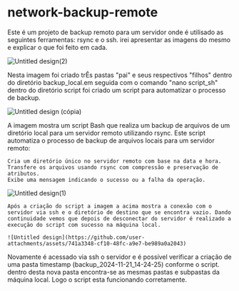 # network-backup-remote
  Este é um projeto de backup remoto para um servidor onde é utilisado as seguintes ferramentas: rsync e o ssh. irei apresentar as imagens do mesmo e explicar o que foi feito em cada.
  
  ![Untitled design(2)](https://github.com/user-attachments/assets/b26c7619-19c3-4232-a723-1fe37bc1be09)

Nesta imagem foi criado trÊs pastas "pai" e seus respectivos "filhos" dentro do diretório backup_local.em seguida com o comando "nano script_sh" dentro do diretório script foi criado um script para automatizar o processo de backup.

![Untitled design (cópia)](https://github.com/user-attachments/assets/ce42099f-8a45-43f9-a3c2-2b55d8dab25f)


A imagem mostra um script Bash que realiza um backup de arquivos de um diretório local para um servidor remoto utilizando rsync. 
Este script automatiza o processo de backup de arquivos locais para um servidor remoto:

    Cria um diretório único no servidor remoto com base na data e hora.
    Transfere os arquivos usando rsync com compressão e preservação de atributos.
    Exibe uma mensagem indicando o sucesso ou a falha da operação.

![Untitled design(1)](https://github.com/user-attachments/assets/e91737c8-3db0-45c4-8ffb-f6dfd0baec77)



    Após a criação do script a imagem a acima mostra a conexão com o servidor via ssh e o diretório de destino que se encontra vazio. Dando continuidade vemos que depois de desconectar do servidor é realizado a execução do script com sucesso na máquina local.

    ![Untitled design](https://github.com/user-attachments/assets/741a3348-cf10-48fc-a9e7-be989a0a2043)

Novamente é acessado via ssh o servidor e é possível verificar a criação de uma pasta  timestamp (backup_2024-11-21_14-24-25) conforme o script. dentro desta nova pasta encontra-se as mesmas pastas e subpastas da máquina local.
Logo o script esta funcionando corretamente.
